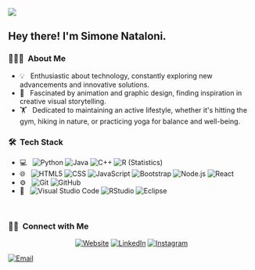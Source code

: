 <img src="https://drive.google.com/uc?export=view&id=1qpMn8L3Tnfvls7YBsTF7-5krulGuhK8t">

<h2> Hey there! I'm Simone Nataloni.</h2>

<h3> 👨🏻‍💻 &nbsp;About Me </h3>

- 💡 &nbsp; Enthusiastic about technology, constantly exploring new advancements and innovative solutions.
- 🎨 &nbsp; Fascinated by animation and graphic design, finding inspiration in creative visual storytelling.
- 🏋️ &nbsp; Dedicated to maintaining an active lifestyle, whether it's hitting the gym, hiking in nature, or practicing yoga for balance and well-being.

<h3> 🛠 &nbsp;Tech Stack</h3>

- 💻 &nbsp;
  ![Python](https://img.shields.io/badge/-Python-333333?style=flat&logo=python)
  ![Java](https://img.shields.io/badge/-Java-333333?style=flat&logo=Java&logoColor=007396)
  ![C++](https://img.shields.io/badge/-C++-333333?style=flat&logo=C%2B%2B&logoColor=00599C)
  ![R (Statistics)](https://img.shields.io/badge/-R-333333?style=flat&logo=R&logoColor=276DC3)
- 🌐 &nbsp;
  ![HTML5](https://img.shields.io/badge/-HTML5-333333?style=flat&logo=HTML5)
  ![CSS](https://img.shields.io/badge/-CSS-333333?style=flat&logo=CSS3&logoColor=1572B6)
  ![JavaScript](https://img.shields.io/badge/-JavaScript-333333?style=flat&logo=javascript)
  ![Bootstrap](https://img.shields.io/badge/-Bootstrap-333333?style=flat&logo=bootstrap&logoColor=563D7C)
  ![Node.js](https://img.shields.io/badge/-Node.js-333333?style=flat&logo=node.js)
  ![React](https://img.shields.io/badge/-React-333333?style=flat&logo=react)
- ⚙️ &nbsp;
  ![Git](https://img.shields.io/badge/-Git-333333?style=flat&logo=git)
  ![GitHub](https://img.shields.io/badge/-GitHub-333333?style=flat&logo=github)
- 🔧 &nbsp;
  ![Visual Studio Code](https://img.shields.io/badge/-Visual%20Studio%20Code-333333?style=flat&logo=visual-studio-code&logoColor=007ACC)
  ![RStudio](https://img.shields.io/badge/-RStudio-333333?style=flat&logo=rstudio)
  ![Eclipse](https://img.shields.io/badge/-Eclipse-333333?style=flat&logo=eclipse-ide&logoColor=2C2255)

<br/>


<h3> 🤝🏻 &nbsp;Connect with Me </h3>

<p align="center">
<a href=""><img alt="Website" src="https://img.shields.io/badge/Website-www.adityavsingh.com-blue?style=flat-square&logo=google-chrome"></a>
<a href=""><img alt="LinkedIn" src="https://img.shields.io/badge/LinkedIn-Aditya%20Vikram%20Singh-blue?style=flat-square&logo=linkedin"></a>
 <a href="https://www.instagram.com/simone_nataloni.97/"><img alt="Instagram" src="https://img.shields.io/badge/Instagram-simone_nataloni.97-blue?style=flat-square&logo=instagram"></a>

<a href="mailto:pcsimone13@gmail.com"><img alt="Email" src="https://img.shields.io/badge/Email-pcsimone13@gmail.com-blue?style=flat-square&logo=gmail"></a>

</p>




